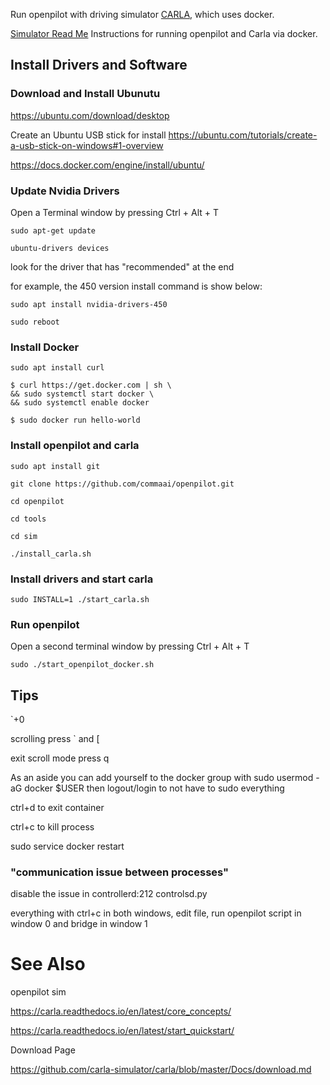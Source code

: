 Run openpilot with driving simulator [CARLA](http://carla.org/), which uses docker.

[Simulator Read Me](https://github.com/commaai/openpilot/tree/master/tools/sim#openpilot-in-simulator) Instructions for running openpilot and Carla via docker. 

## Install Drivers and Software

### Download and Install Ubunutu

https://ubuntu.com/download/desktop

Create an Ubuntu USB stick for install https://ubuntu.com/tutorials/create-a-usb-stick-on-windows#1-overview

https://docs.docker.com/engine/install/ubuntu/

### Update Nvidia Drivers

Open a Terminal window by pressing Ctrl + Alt + T

`sudo apt-get update`  

`ubuntu-drivers devices`  

look for the driver that has "recommended" at the end

for example, the 450 version install command is show below:  

`sudo apt install nvidia-drivers-450`  

`sudo reboot`  

### Install Docker

`sudo apt install curl`  

`$ curl https://get.docker.com | sh \`  
`&& sudo systemctl start docker \`  
`&& sudo systemctl enable docker`  

`$ sudo docker run hello-world`  

### Install openpilot and carla

`sudo apt install git`  

`git clone https://github.com/commaai/openpilot.git`  

`cd openpilot`  

`cd tools`  

`cd sim`  

`./install_carla.sh`

### Install drivers and start carla

`sudo INSTALL=1 ./start_carla.sh`  

### Run openpilot

Open a second terminal window by pressing Ctrl + Alt + T

`sudo ./start_openpilot_docker.sh`

## Tips

`+0

scrolling press ` and [

exit scroll mode press q

As  an aside you can add yourself to the docker group with sudo usermod -aG docker $USER then logout/login to not have to sudo everything

ctrl+d to exit container

ctrl+c to kill process

sudo service docker restart

### "communication issue between processes"

disable the issue in controllerd:212  controlsd.py

everything with ctrl+c in both windows, edit file, run openpilot script in window 0 and bridge in window 1

# See Also

openpilot sim

https://carla.readthedocs.io/en/latest/core_concepts/

https://carla.readthedocs.io/en/latest/start_quickstart/

Download Page

https://github.com/carla-simulator/carla/blob/master/Docs/download.md
